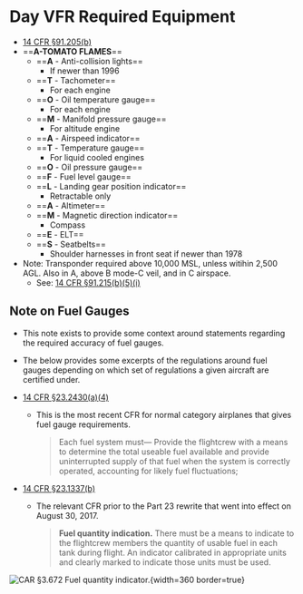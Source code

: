 # Day VFR Required Equipment

* [14 CFR &sect;91.205(b)](https://www.ecfr.gov/current/title-14/part-91/section-91.205#p-91.205(b))
* ==**A-TOMATO FLAMES**==
  * ==**A** - Anti-collision lights==
    * If newer than 1996
  * ==**T** - Tachometer==
    * For each engine
  * ==**O** - Oil temperature gauge==
    * For each engine
  * ==**M** - Manifold pressure gauge==
    * For altitude engine
  * ==**A** - Airspeed indicator==
  * ==**T** - Temperature gauge==
    * For liquid cooled engines
  * ==**O** - Oil pressure gauge==
  * ==**F** - Fuel level gauge==
  * ==**L** - Landing gear position indicator==
    * Retractable only
  * ==**A** - Altimeter==
  * ==**M** - Magnetic direction indicator==
    * Compass
  * ==**E** - ELT==
  * ==**S** - Seatbelts==
    * Shoulder harnesses in front seat if newer than 1978
* Note: Transponder required above 10,000 MSL, unless witihin 2,500 AGL. Also in A, above B mode-C veil, and in C airspace.
  * See: [14 CFR &sect;91.215(b)(5)(i)](https://www.ecfr.gov/current/title-14/chapter-I/subchapter-F/part-91/subpart-C/section-91.215)

## Note on Fuel Gauges

* This note exists to provide some context around statements regarding the required accuracy of fuel gauges.
* The below provides some excerpts of the regulations around fuel gauges depending on which set of regulations a given aircraft are certified under.
* [14 CFR &sect;23.2430(a)(4)](https://www.ecfr.gov/current/title-14/part-23/section-23.2430#p-23.2430(a)(4))
  * This is the most recent CFR for normal category airplanes that gives fuel gauge requirements.

    > Each fuel system must— Provide the flightcrew with a means to determine the total useable fuel available and provide uninterrupted supply of that fuel when the system is correctly operated, accounting for likely fuel fluctuations;

* [14 CFR &sect;23.1337(b)](https://www.ecfr.gov/on/2017-01-03/title-14/part-23/section-23.1337#p-23.1337(b))
  * The relevant CFR prior to the Part 23 rewrite that went into effect on August 30, 2017.

    > **Fuel quantity indication.** There must be a means to indicate to the flightcrew members the quantity of usable fuel in each tank during flight. An indicator calibrated in appropriate units and clearly marked to indicate those units must be used.

![CAR &sect;3.672 Fuel quantity indicator.](/img/car3/car-3-672-fuel-gauges.jpg){width=360 border=true}
